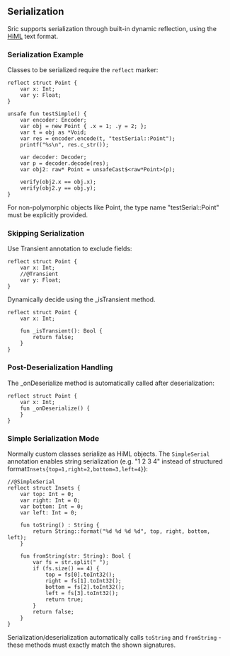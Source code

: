 ## Serialization
Sric supports serialization through built-in dynamic reflection, using the [HiML](https://github.com/chunquedong/jsonc) text format.

### Serialization Example
Classes to be serialized require the `reflect` marker:
```sric
reflect struct Point {
    var x: Int;
    var y: Float;
}

unsafe fun testSimple() {
    var encoder: Encoder;
    var obj = new Point { .x = 1; .y = 2; };
    var t = obj as *Void;
    var res = encoder.encode(t, "testSerial::Point");
    printf("%s\n", res.c_str());

    var decoder: Decoder;
    var p = decoder.decode(res);
    var obj2: raw* Point = unsafeCast$<raw*Point>(p);
    
    verify(obj2.x == obj.x);
    verify(obj2.y == obj.y);
}
```
For non-polymorphic objects like Point, the type name "testSerial::Point" must be explicitly provided.

### Skipping Serialization
Use Transient annotation to exclude fields:

```sric
reflect struct Point {
    var x: Int;
    //@Transient
    var y: Float;
}
```

Dynamically decide using the _isTransient method.
```
reflect struct Point {
    var x: Int;

    fun _isTransient(): Bool {
        return false;
    }
}
```

### Post-Deserialization Handling
The _onDeserialize method is automatically called after deserialization:

```sric
reflect struct Point {
    var x: Int;
    fun _onDeserialize() {
    }
}
```
### Simple Serialization Mode
Normally custom classes serialize as HiML objects. The `SimpleSerial` annotation enables string serialization (e.g. "1 2 3 4" instead of structured format`Insets{top=1,right=2,bottom=3,left=4}`):

```sric
//@SimpleSerial
reflect struct Insets {
    var top: Int = 0;
    var right: Int = 0;
    var bottom: Int = 0;
    var left: Int = 0;

    fun toString() : String {
        return String::format("%d %d %d %d", top, right, bottom, left);
    }

    fun fromString(str: String): Bool {
        var fs = str.split(" ");
        if (fs.size() == 4) {
            top = fs[0].toInt32();
            right = fs[1].toInt32();
            bottom = fs[2].toInt32();
            left = fs[3].toInt32();
            return true;
        }
        return false;
    }
}
```
Serialization/deserialization automatically calls `toString` and `fromString` - these methods must exactly match the shown signatures.